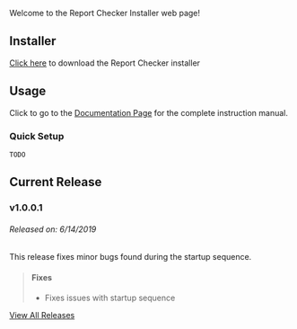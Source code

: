 Welcome to the Report Checker Installer web page!

## Installer
[Click here][Installer] to download the Report Checker installer

## Usage
Click to go to the [Documentation Page] for the complete instruction manual.

### Quick Setup
`TODO`

## Current Release
### v1.0.0.1
###### Released on: 6/14/2019
This release fixes minor bugs found during the
startup sequence.
> #### Fixes
> * Fixes issues with startup sequence

[View All Releases][Releases]

[Installer]: publish.html
[Documentation Page]: documentation.md
[Releases]: releases.md
